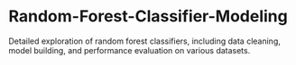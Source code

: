 # Random-Forest-Classifier-Modeling
Detailed exploration of random forest classifiers, including data cleaning, model building, and performance evaluation on various datasets.
